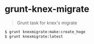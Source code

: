 # grunt-knex-migrate

> Grunt task for knex's migrate

```bash
$ grunt knexmigrate:make:create_hoge
$ grunt knexmigrate:latest
```
